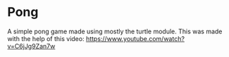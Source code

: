 # Pong
A simple pong game made using mostly the turtle module. This was made with the help of this video: https://www.youtube.com/watch?v=C6jJg9Zan7w
